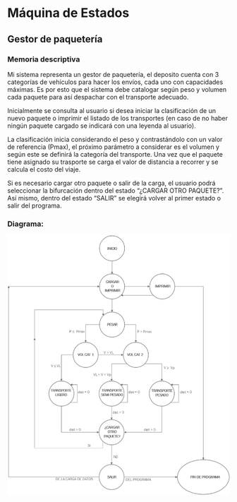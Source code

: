 # Máquina de Estados 
## Gestor de paquetería

### Memoria descriptiva
Mi sistema representa un gestor de paquetería, el deposito cuenta con 3 categorías de vehículos para hacer los envíos, cada uno con capacidades máximas. Es por esto que el sistema debe catalogar según peso y volumen cada paquete para así despachar con el transporte adecuado. 

Inicialmente se consulta al usuario si desea iniciar la clasificación de un nuevo paquete o imprimir el listado de los transportes (en caso de no haber ningún paquete cargado se indicará con una leyenda al usuario).  

La clasificación inicia considerando el peso y contrastándolo con un valor de referencia (Pmax), el próximo parámetro a considerar es el volumen y según este se definirá la categoría del transporte. 
Una vez que el paquete tiene asignado su trasporte se carga el valor de distancia a recorrer y se calcula el costo del viaje. 

Si es necesario cargar otro paquete o salir de la carga, el usuario podrá seleccionar la bifurcación dentro del estado “¿CARGAR OTRO PAQUETE?”.
Así mismo, dentro del estado “SALIR” se elegirá volver al primer estado o salir del programa.  

### Diagrama:

![./recursos/Maquina de estados.jpg](https://github.com/Marcos-Alcat/Maquina-de-Estados/blob/master/recursos/Maquina%20de%20estados.jpg)

